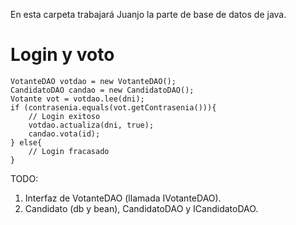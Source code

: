 En esta carpeta trabajará Juanjo la parte de base de datos de java.

# Login y voto

```
VotanteDAO votdao = new VotanteDAO();
CandidatoDAO candao = new CandidatoDAO();
Votante vot = votdao.lee(dni);
if (contrasenia.equals(vot.getContrasenia())){
    // Login exitoso
    votdao.actualiza(dni, true);
    candao.vota(id);
} else{
    // Login fracasado
}
```

TODO: 
1. Interfaz de VotanteDAO (llamada IVotanteDAO). 
2. Candidato (db y bean), CandidatoDAO y ICandidatoDAO.